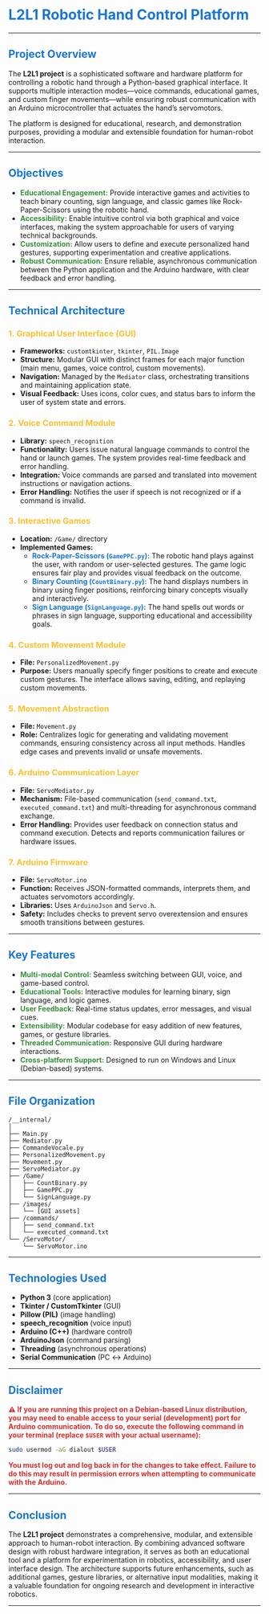 # <span style="color:#1976D2">L2L1 Robotic Hand Control Platform</span>

---


## <span style="color:#1976D2">Project Overview</span>

The **L2L1 project** is a sophisticated software and hardware platform for controlling a robotic hand through a Python-based graphical interface. It supports multiple interaction modes—voice commands, educational games, and custom finger movements—while ensuring robust communication with an Arduino microcontroller that actuates the hand’s servomotors.

The platform is designed for educational, research, and demonstration purposes, providing a modular and extensible foundation for human-robot interaction.

---

## <span style="color:#1976D2">Objectives</span>

- <span style="color:#388E3C">**Educational Engagement:**</span> Provide interactive games and activities to teach binary counting, sign language, and classic games like Rock-Paper-Scissors using the robotic hand.
- <span style="color:#388E3C">**Accessibility:**</span> Enable intuitive control via both graphical and voice interfaces, making the system approachable for users of varying technical backgrounds.
- <span style="color:#388E3C">**Customization:**</span> Allow users to define and execute personalized hand gestures, supporting experimentation and creative applications.
- <span style="color:#388E3C">**Robust Communication:**</span> Ensure reliable, asynchronous communication between the Python application and the Arduino hardware, with clear feedback and error handling.

---

## <span style="color:#1976D2">Technical Architecture</span>

### <span style="color:#FBC02D">1. Graphical User Interface (GUI)</span>

- **Frameworks:** `customtkinter`, `tkinter`, `PIL.Image`
- **Structure:** Modular GUI with distinct frames for each major function (main menu, games, voice control, custom movements).
- **Navigation:** Managed by the `Mediator` class, orchestrating transitions and maintaining application state.
- **Visual Feedback:** Uses icons, color cues, and status bars to inform the user of system state and errors.

### <span style="color:#FBC02D">2. Voice Command Module</span>

- **Library:** `speech_recognition`
- **Functionality:** Users issue natural language commands to control the hand or launch games. The system provides real-time feedback and error handling.
- **Integration:** Voice commands are parsed and translated into movement instructions or navigation actions.
- **Error Handling:** Notifies the user if speech is not recognized or if a command is invalid.

### <span style="color:#FBC02D">3. Interactive Games</span>

- **Location:** `/Game/` directory
- **Implemented Games:**
  - <span style="color:#1976D2">**Rock-Paper-Scissors (`GamePPC.py`):**</span> The robotic hand plays against the user, with random or user-selected gestures. The game logic ensures fair play and provides visual feedback on the outcome.
  - <span style="color:#1976D2">**Binary Counting (`CountBinary.py`):**</span> The hand displays numbers in binary using finger positions, reinforcing binary concepts visually and interactively.
  - <span style="color:#1976D2">**Sign Language (`SignLanguage.py`):**</span> The hand spells out words or phrases in sign language, supporting educational and accessibility goals.

### <span style="color:#FBC02D">4. Custom Movement Module</span>

- **File:** `PersonalizedMovement.py`
- **Purpose:** Users manually specify finger positions to create and execute custom gestures. The interface allows saving, editing, and replaying custom movements.

### <span style="color:#FBC02D">5. Movement Abstraction</span>

- **File:** `Movement.py`
- **Role:** Centralizes logic for generating and validating movement commands, ensuring consistency across all input methods. Handles edge cases and prevents invalid or unsafe movements.

### <span style="color:#FBC02D">6. Arduino Communication Layer</span>

- **File:** `ServoMediator.py`
- **Mechanism:** File-based communication (`send_command.txt`, `executed_command.txt`) and multi-threading for asynchronous command exchange.
- **Error Handling:** Provides user feedback on connection status and command execution. Detects and reports communication failures or hardware issues.

### <span style="color:#FBC02D">7. Arduino Firmware</span>

- **File:** `ServoMotor.ino`
- **Function:** Receives JSON-formatted commands, interprets them, and actuates servomotors accordingly.
- **Libraries:** Uses `ArduinoJson` and `Servo.h`.
- **Safety:** Includes checks to prevent servo overextension and ensures smooth transitions between gestures.

---

## <span style="color:#1976D2">Key Features</span>

- <span style="color:#388E3C">**Multi-modal Control:**</span> Seamless switching between GUI, voice, and game-based control.
- <span style="color:#388E3C">**Educational Tools:**</span> Interactive modules for learning binary, sign language, and logic games.
- <span style="color:#388E3C">**User Feedback:**</span> Real-time status updates, error messages, and visual cues.
- <span style="color:#388E3C">**Extensibility:**</span> Modular codebase for easy addition of new features, games, or gesture libraries.
- <span style="color:#388E3C">**Threaded Communication:**</span> Responsive GUI during hardware interactions.
- <span style="color:#388E3C">**Cross-platform Support:**</span> Designed to run on Windows and Linux (Debian-based) systems.

---

## <span style="color:#1976D2">File Organization</span>

```
/__internal/
│
├── Main.py
├── Mediator.py
├── CommandeVocale.py
├── PersonalizedMovement.py
├── Movement.py
├── ServoMediator.py
├── /Game/
│   ├── CountBinary.py
│   ├── GamePPC.py
│   └── SignLanguage.py
├── /images/
│   └── [GUI assets]
├── /commands/
│   ├── send_command.txt
│   └── executed_command.txt
└── /ServoMotor/
    └── ServoMotor.ino
```

---

## <span style="color:#1976D2">Technologies Used</span>

- **Python 3** (core application)
- **Tkinter / CustomTkinter** (GUI)
- **Pillow (PIL)** (image handling)
- **speech_recognition** (voice input)
- **Arduino (C++)** (hardware control)
- **ArduinoJson** (command parsing)
- **Threading** (asynchronous operations)
- **Serial Communication** (PC ↔ Arduino)

---

## <span style="color:#1976D2">Disclaimer</span>

<span style="color:#D32F2F; font-weight:bold;">
⚠️ If you are running this project on a Debian-based Linux distribution, you may need to enable access to your serial (development) port for Arduino communication.  
To do so, execute the following command in your terminal (replace <code>$USER</code> with your actual username):
</span>

```bash
sudo usermod -aG dialout $USER
```

<span style="color:#D32F2F; font-weight:bold;">
You must log out and log back in for the changes to take effect.  
Failure to do this may result in permission errors when attempting to communicate with the Arduino.
</span>

---

## <span style="color:#1976D2">Conclusion</span>

The **L2L1 project** demonstrates a comprehensive, modular, and extensible approach to human-robot interaction. By combining advanced software design with robust hardware integration, it serves as both an educational tool and a platform for experimentation in robotics, accessibility, and user interface design. The architecture supports future enhancements, such as additional games, gesture libraries, or alternative input modalities, making it a valuable foundation for ongoing research and development in interactive robotics.

---

